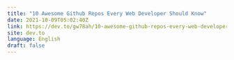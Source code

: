 ```yaml
---
title: "10 Awesome Github Repos Every Web Developer Should Know"
date: 2021-10-09T05:02:40Z
link: https://dev.to/gw78ah/10-awesome-github-repos-every-web-developer-should-know-2685?utm_medium=RSS&utm_source=news.12bit.vn
site: dev.to
language: English
draft: false
---
```

